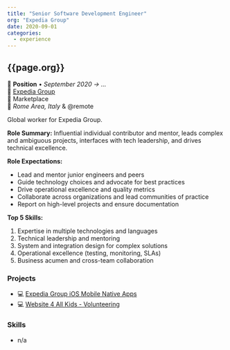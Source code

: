 ```yaml
---
title: "Senior Software Development Engineer"
org: "Expedia Group"
date: 2020-09-01
categories:
  - experience
---
```

## {{page.org}}

💼 **Position** • _September 2020 → ..._  
🏢 [Expedia Group](https://www.expediagroup.com/)  
👥 Marketplace  
📍 _Rome Area, Italy_ & @remote

Global worker for Expedia Group.

**Role Summary:**
Influential individual contributor and mentor, leads complex and ambiguous projects, interfaces with tech leadership, and drives technical excellence.

**Role Expectations:**
- Lead and mentor junior engineers and peers
- Guide technology choices and advocate for best practices
- Drive operational excellence and quality metrics
- Collaborate across organizations and lead communities of practice
- Report on high-level projects and ensure documentation

**Top 5 Skills:**
1. Expertise in multiple technologies and languages
2. Technical leadership and mentoring
3. System and integration design for complex solutions
4. Operational excellence (testing, monitoring, SLAs)
5. Business acumen and cross-team collaboration


### Projects

- 💻 [Expedia Group iOS Mobile Native Apps]()
- 💻 [Website 4 All Kids - Volunteering]()


### Skills

- n/a
